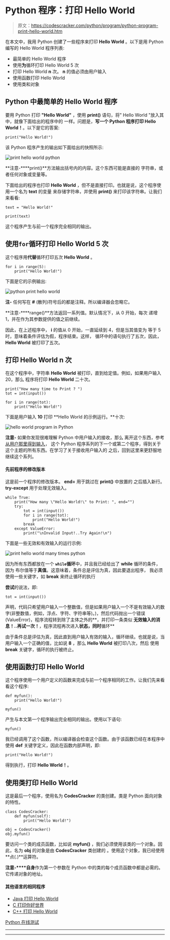 # Python 程序：打印 Hello World

> 原文：<https://codescracker.com/python/program/python-program-print-hello-world.htm>

在本文中，我用 Python 创建了一些程序来打印 **Hello World** 。以下是用 Python 编写的 Hello World 程序列表:

*   最简单的 Hello World 程序
*   使用**为**循环打印 Hello World 5 次
*   打印 Hello World **n** 次。 **n** 的值必须由用户输入
*   使用函数打印 Hello World
*   使用类和对象

## Python 中最简单的 Hello World 程序

要用 Python 打印 **"Hello World"** ，使用 **print()** 语句，将" Hello World "放入其中，就像下面给出的程序中的 一样。问题是，**写一个 Python 程序打印 Hello World！**。以下是它的答案:

```
print("Hello World!")
```

该 Python 程序产生的输出如下面给出的快照所示:

![print hello world python](img/397ee6589f93bbc0bb2544ac333480c6.png)

**注意-****print()**方法输出括号内的内容。这个东西可能是直接的 字符串，或者任何对象或变量等。

下面给出的程序也打印 **Hello World** ，但不是直接打印。也就是说，这个程序使用一个名为 **text** 的变量 来存储字符串，并使用 **print()** 来打印该字符串。让我们来看看:

```
text = "Hello World!"

print(text)
```

这个程序产生与前一个程序完全相同的输出。

## 使用`for`循环打印 Hello World 5 次

这个程序用**代替**循环打印五次 **Hello World** 。

```
for i in range(5):
    print("Hello World!")
```

下面是它的示例输出:

![python print hello world](img/fe5f94dddd3cada66fc8d236b371acd8.png)

**注-** 任何写在 **#** (散列)符号后的都是注释。所以编译器会忽略它。

**注意-****range()**方法返回一系列值。默认情况下，从 0 开始，每次 递增 1，并在作为其参数提供的值之前继续。

因此，在上述程序中， **i** 的值从 0 开始，一直延续到 4，但是当其值变为 等于 5 时，意味着条件评估为假，程序结束。这样， 循环中的语句执行了五次，因此， **Hello World** 被打印了五次。

## 打印 Hello World n 次

在这个程序中，字符串 **Hello World** 被打印，直到给定值。例如，如果用户输入 20，那么 程序将打印 **Hello World** 二十次。

```
print("How many time to Print ? ")
tot = int(input())

for i in range(tot):
    print("Hello World!")
```

下面是用户输入 **10** 打印 **Hello World 的示例运行。**十次:

![hello world program in Python](img/6df7ab60e5539c70d925bd2b4d15fa3a.png)

**注意-** 如果你发现很难理解 Python 中用户输入的接收，那么 离开这个东西，参考[从用户那里得到输入](/python/program/python-program-get-input-from-user.htm)， 这个 Python 程序系列的下一个或第二个程序，得到关于这个主题的所有东西。在学习了关于接收用户输入的 之后，回到这里来更舒服地继续这个系列。

#### 先前程序的修改版本

这是前一个程序的修改版本。 **end=** 用于跳过在 **print()** 中放置的 之后插入新行。 **try-except** 用于处理无效输入。

```
while True:
    print("How many \"Hello World!\" to Print: ", end="")
    try:
        tot = int(input())
        for i in range(tot):
            print("Hello World!")
        break
    except ValueError:
        print("\nInvalid Input!..Try Again!\n")
```

下面是一些无效和有效输入的运行示例:

![print hello world many times python](img/098c815fc38072214f635e1b0f928e5f.png)

因为所有东西都放在一个 **`while`循环**中，并且我已经给出了 **while** 循环的条件，因为 布尔值等于**真值**。这意味着，条件总是评估为真，因此要退出程序， 我必须使用一些关键字，如 **break** 来终止循环的执行

**尝试**的说法，即:

```
tot = int(input())
```

声明，代码只希望用户输入一个整数值，但是如果用户输入一个不是有效输入的数字(非整数值，例如，浮点、字符、字符串等)。)，然后代码抛出一个错误(ValueError)，程序流程转到除了主体之外的**，并打印一条类似 **无效输入的消息！..再试一次！**，程序流程再次进入**状态，同时**循环**

由于条件总是评估为真，因此直到用户输入有效的输入，循环继续。也就是说，当用户输入一个正确的值，比如说 **8** ，那么 **Hello World** 被打印八次，然后 使用 **break** 关键字，循环的执行被终止。

## 使用函数打印 Hello World

这个程序使用一个用户定义的函数来完成与前一个程序相同的工作。让我们先来看看这个程序:

```
def myfun():
    print("Hello World!")

myfun()
```

产生与本文第一个程序输出完全相同的输出。使用以下语句:

```
myfun()
```

我已经调用了这个函数，所以编译器会检查这个函数。由于该函数已经在本程序中使用 **def** 关键字定义，因此在函数内部声明，即:

```
print("Hello World!")
```

得到执行，打印 **Hello World！**。

## 使用类打印 Hello World

这是最后一个程序，使用名为 **CodesCracker** 的类创建。类是 Python 面向对象的特性。

```
class CodesCracker:
    def myfun(self):
        print("Hello World!")

obj = CodesCracker()
obj.myfun()
```

要访问一个类的成员函数，比如说 **myfun()** ，我们必须使用该类的一个对象。因此，名为 **obj** 的对象是由 **CodesCracker** 类创建的 。使用这个对象，我已经使用**点(.)**运算符。

**注意-****自身**作为第一个参数在 Python 中的类的每个成员函数中都是必需的。它传递对象的地址。

#### 其他语言的相同程序

*   [Java 打印 Hello World](/java/program/java-program-print-hello-world.htm)
*   [C 打印你好世界](/c/program/c-program-print-hello-world.htm)
*   [C++ 打印 Hello World](/cpp/program/cpp-program-print-hello-world.htm)

[Python 在线测试](/exam/showtest.php?subid=10)

* * *

* * *